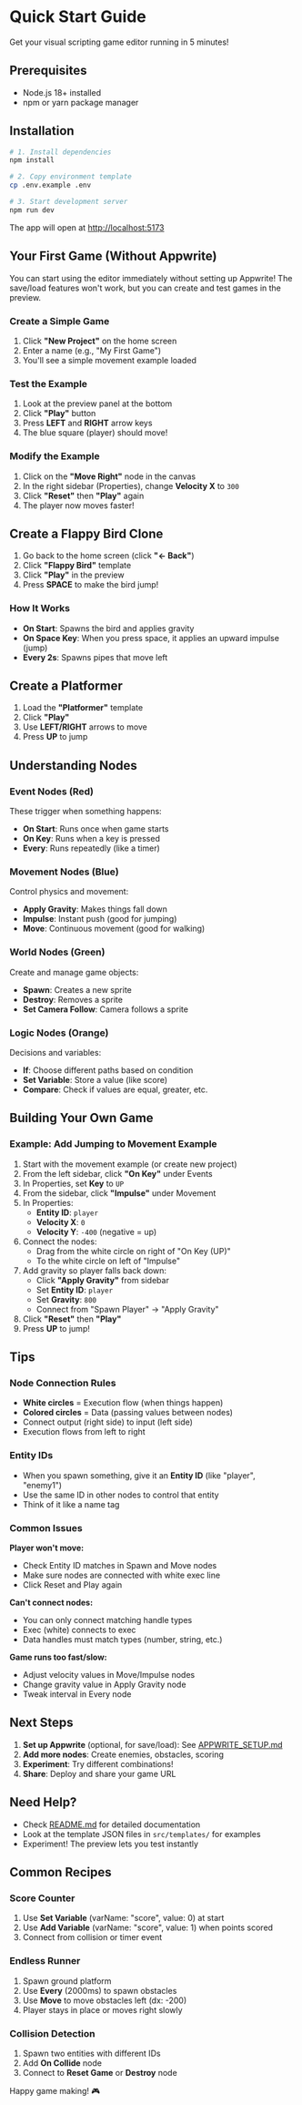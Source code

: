 # Quick Start Guide

Get your visual scripting game editor running in 5 minutes!

## Prerequisites

- Node.js 18+ installed
- npm or yarn package manager

## Installation

```bash
# 1. Install dependencies
npm install

# 2. Copy environment template
cp .env.example .env

# 3. Start development server
npm run dev
```

The app will open at [http://localhost:5173](http://localhost:5173)

## Your First Game (Without Appwrite)

You can start using the editor immediately without setting up Appwrite! The save/load features won't work, but you can create and test games in the preview.

### Create a Simple Game

1. Click **"New Project"** on the home screen
2. Enter a name (e.g., "My First Game")
3. You'll see a simple movement example loaded

### Test the Example

1. Look at the preview panel at the bottom
2. Click **"Play"** button
3. Press **LEFT** and **RIGHT** arrow keys
4. The blue square (player) should move!

### Modify the Example

1. Click on the **"Move Right"** node in the canvas
2. In the right sidebar (Properties), change **Velocity X** to `300`
3. Click **"Reset"** then **"Play"** again
4. The player now moves faster!

## Create a Flappy Bird Clone

1. Go back to the home screen (click **"← Back"**)
2. Click **"Flappy Bird"** template
3. Click **"Play"** in the preview
4. Press **SPACE** to make the bird jump!

### How It Works

- **On Start**: Spawns the bird and applies gravity
- **On Space Key**: When you press space, it applies an upward impulse (jump)
- **Every 2s**: Spawns pipes that move left

## Create a Platformer

1. Load the **"Platformer"** template
2. Click **"Play"**
3. Use **LEFT/RIGHT** arrows to move
4. Press **UP** to jump

## Understanding Nodes

### Event Nodes (Red)
These trigger when something happens:
- **On Start**: Runs once when game starts
- **On Key**: Runs when a key is pressed
- **Every**: Runs repeatedly (like a timer)

### Movement Nodes (Blue)
Control physics and movement:
- **Apply Gravity**: Makes things fall down
- **Impulse**: Instant push (good for jumping)
- **Move**: Continuous movement (good for walking)

### World Nodes (Green)
Create and manage game objects:
- **Spawn**: Creates a new sprite
- **Destroy**: Removes a sprite
- **Set Camera Follow**: Camera follows a sprite

### Logic Nodes (Orange)
Decisions and variables:
- **If**: Choose different paths based on condition
- **Set Variable**: Store a value (like score)
- **Compare**: Check if values are equal, greater, etc.

## Building Your Own Game

### Example: Add Jumping to Movement Example

1. Start with the movement example (or create new project)
2. From the left sidebar, click **"On Key"** under Events
3. In Properties, set **Key** to `UP`
4. From the sidebar, click **"Impulse"** under Movement
5. In Properties:
   - **Entity ID**: `player`
   - **Velocity X**: `0`
   - **Velocity Y**: `-400` (negative = up)
6. Connect the nodes:
   - Drag from the white circle on right of "On Key (UP)"
   - To the white circle on left of "Impulse"
7. Add gravity so player falls back down:
   - Click **"Apply Gravity"** from sidebar
   - Set **Entity ID**: `player`
   - Set **Gravity**: `800`
   - Connect from "Spawn Player" → "Apply Gravity"
8. Click **"Reset"** then **"Play"**
9. Press **UP** to jump!

## Tips

### Node Connection Rules
- **White circles** = Execution flow (when things happen)
- **Colored circles** = Data (passing values between nodes)
- Connect output (right side) to input (left side)
- Execution flows from left to right

### Entity IDs
- When you spawn something, give it an **Entity ID** (like "player", "enemy1")
- Use the same ID in other nodes to control that entity
- Think of it like a name tag

### Common Issues

**Player won't move:**
- Check Entity ID matches in Spawn and Move nodes
- Make sure nodes are connected with white exec line
- Click Reset and Play again

**Can't connect nodes:**
- You can only connect matching handle types
- Exec (white) connects to exec
- Data handles must match types (number, string, etc.)

**Game runs too fast/slow:**
- Adjust velocity values in Move/Impulse nodes
- Change gravity value in Apply Gravity node
- Tweak interval in Every node

## Next Steps

1. **Set up Appwrite** (optional, for save/load): See [APPWRITE_SETUP.md](APPWRITE_SETUP.md)
2. **Add more nodes**: Create enemies, obstacles, scoring
3. **Experiment**: Try different combinations!
4. **Share**: Deploy and share your game URL

## Need Help?

- Check [README.md](README.md) for detailed documentation
- Look at the template JSON files in `src/templates/` for examples
- Experiment! The preview lets you test instantly

## Common Recipes

### Score Counter
1. Use **Set Variable** (varName: "score", value: 0) at start
2. Use **Add Variable** (varName: "score", value: 1) when points scored
3. Connect from collision or timer event

### Endless Runner
1. Spawn ground platform
2. Use **Every** (2000ms) to spawn obstacles
3. Use **Move** to move obstacles left (dx: -200)
4. Player stays in place or moves right slowly

### Collision Detection
1. Spawn two entities with different IDs
2. Add **On Collide** node
3. Connect to **Reset Game** or **Destroy** node

Happy game making! 🎮
